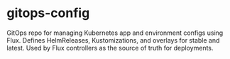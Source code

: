 # gitops-config
GitOps repo for managing Kubernetes app and environment configs using Flux. Defines HelmReleases, Kustomizations, and overlays for stable and latest. Used by Flux controllers as the source of truth for deployments.
